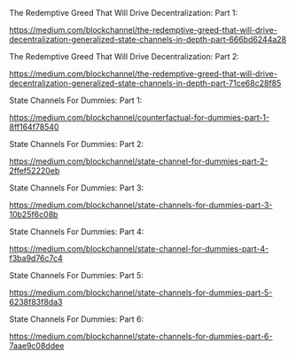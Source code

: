 The Redemptive Greed That Will Drive Decentralization: Part 1:

https://medium.com/blockchannel/the-redemptive-greed-that-will-drive-decentralization-generalized-state-channels-in-depth-part-666bd6244a28

The Redemptive Greed That Will Drive Decentralization: Part 2:

https://medium.com/blockchannel/the-redemptive-greed-that-will-drive-decentralization-generalized-state-channels-in-depth-part-71ce68c28f85

State Channels For Dummies: Part 1:

https://medium.com/blockchannel/counterfactual-for-dummies-part-1-8ff164f78540

State Channels For Dummies: Part 2:

https://medium.com/blockchannel/state-channel-for-dummies-part-2-2ffef52220eb

State Channels For Dummies: Part 3:

https://medium.com/blockchannel/state-channels-for-dummies-part-3-10b25f6c08b

State Channels For Dummies: Part 4:

https://medium.com/blockchannel/state-channel-for-dummies-part-4-f3ba9d76c7c4

State Channels For Dummies: Part 5:

https://medium.com/blockchannel/state-channels-for-dummies-part-5-6238f83f8da3

State Channels For Dummies: Part 6:

https://medium.com/blockchannel/state-channels-for-dummies-part-6-7aae9c08ddee